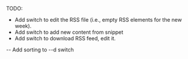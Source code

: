 
TODO:
- Add switch to edit the RSS file (i.e., empty RSS elements for the new week).
- Add switch to add new content from snippet
- Add switch to download RSS feed, edit it.

-- Add sorting to --d switch